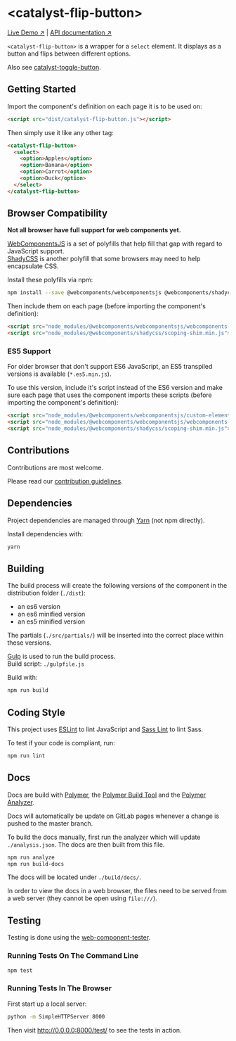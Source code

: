 # &lt;catalyst-flip-button&gt;

[Live Demo ↗](http://catalystelements.pages.gitlab.wgtn.cat-it.co.nz/catalyst-flip-button/#/elements/catalyst-flip-button/demos/es6-component-demo)
|
[API documentation ↗](http://catalystelements.pages.gitlab.wgtn.cat-it.co.nz/catalyst-flip-button/#/elements/catalyst-flip-button)

`<catalyst-flip-button>` is a wrapper for a `select` element. It displays as a button and flips between different options.

Also see [catalyst-toggle-button](https://gitlab.wgtn.cat-it.co.nz/CatalystElements/catalyst-toggle-button).

## Getting Started

Import the component's definition on each page it is to be used on:

```html
<script src="dist/catalyst-flip-button.js"></script>
```

Then simply use it like any other tag:

```html
<catalyst-flip-button>
  <select>
    <option>Apples</option>
    <option>Banana</option>
    <option>Carrot</option>
    <option>Duck</option>
  </select>
</catalyst-flip-button>
```

## Browser Compatibility

**Not all browser have full support for web components yet.**

[WebComponentsJS](https://github.com/webcomponents/webcomponentsjs) is a set of polyfills that help fill that gap with regard to JavaScript support.  
[ShadyCSS](https://github.com/webcomponents/shadycss) is another polyfill that some browsers may need to help encapsulate CSS.

Install these polyfills via npm:

```sh
npm install --save @webcomponents/webcomponentsjs @webcomponents/shadycss
```

Then include them on each page (before importing the component's definition):

```html
<script src="node_modules/@webcomponents/webcomponentsjs/webcomponents-loader.js"></script>
<script src="node_modules/@webcomponents/shadycss/scoping-shim.min.js"></script>
```

### ES5 Support

For older browser that don't support ES6 JavaScript, an ES5 transpiled versions is available (`*.es5.min.js`).

To use this version, include it's script instead of the ES6 version and make sure each page that uses the component imports these scripts (before importing the component's definition):

```html
<script src="node_modules/@webcomponents/webcomponentsjs/custom-elements-es5-adapter.js"></script>
<script src="node_modules/@webcomponents/webcomponentsjs/webcomponents-loader.js"></script>
<script src="node_modules/@webcomponents/shadycss/scoping-shim.min.js"></script>
```

## Contributions

Contributions are most welcome.

Please read our [contribution guidelines](./CONTRIBUTING.md).

## Dependencies

Project dependencies are managed through [Yarn](https://yarnpkg.com/lang/en/docs/install/) (not npm directly).

Install dependencies with:

```sh
yarn
```

## Building

The build process will create the following versions of the component in the distribution folder (`./dist`):

* an es6 version
* an es6 minified version
* an es5 minified version

The partials (`./src/partials/`) will be inserted into the correct place within these versions.

[Gulp](https://gulpjs.com/) is used to run the build process.  
Build script: `./gulpfile.js`

Build with:

```sh
npm run build
```

## Coding Style

This project uses [ESLint](http://eslint.org/) to lint JavaScript and [Sass Lint](https://github.com/sasstools/sass-lint) to lint Sass.

To test if your code is compliant, run:

```sh
npm run lint
```

## Docs

Docs are build with [Polymer](https://www.polymer-project.org/), the [Polymer Build Tool](https://github.com/Polymer/polymer-build) and the [Polymer Analyzer](https://github.com/Polymer/polymer-analyzer).

Docs will automatically be update on GitLab pages whenever a change is pushed to the master branch.

To build the docs manually, first run the analyzer which will update `./analysis.json`. The docs are then built from this file.

```sh
npm run analyze
npm run build-docs
```

The docs will be located under `./build/docs/`.

In order to view the docs in a web browser, the files need to be served from a web server (they cannot be open using `file:///`).

## Testing

Testing is done using the [web-component-tester](https://github.com/Polymer/web-component-tester).

### Running Tests On The Command Line

```sh
npm test
```

### Running Tests In The Browser

First start up a local server:

```sh
python -m SimpleHTTPServer 8000
```

Then visit http://0.0.0.0:8000/test/ to see the tests in action.
